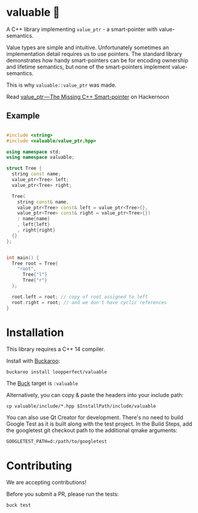 # valuable 💎

A C++ library implementing `value_ptr` - a smart-pointer with value-semantics.

Value types are simple and intuitive. Unfortunately sometimes an implementation detail requires us to use pointers.
The standard library demonstrates how handy smart-pointers can be for encoding ownership and lifetime semantics, but none of the smart-pointers implement value-semantics.

This is why `valuable::value_ptr` was made. 

Read [value_ptr — The Missing C++ Smart-pointer](https://hackernoon.com/value-ptr-the-missing-c-smart-pointer-1f515664153e) on Hackernoon

## Example

```c++

#include <string>
#include <valuable/value_ptr.hpp>

using namespace std;
using namespace valuable;

struct Tree {
  string const name;
  value_ptr<Tree> left;
  value_ptr<Tree> right;

  Tree(
    string const& name,
    value_ptr<Tree> const& left = value_ptr<Tree>{},
    value_ptr<Tree> const& right = value_ptr<Tree>{})
    : name{name}
    , left{left}
    , right{right}
  {}
};


int main() {
  Tree root = Tree{
    "root",
      Tree{"l"}
      Tree{"r"}
  };

  root.left = root; // copy of root assigned to left
  root.right = root; // and we don't have cyclic references
}

```

# Installation

This library requires a C++ 14 compiler.

Install with [Buckaroo](https://www.buckaroo.pm):

```
buckaroo install loopperfect/valuable
```

The [Buck](https://buckbuild.com/) target is `:valuable`

Alternatively, you can copy & paste the headers into your include path:

```
cp valuable/include/*.hpp $InstallPath/include/valuable
```

You can also use Qt Creator for development. There's no need to build Google Test as it is built along with the test project. In the Build Steps, add the googletest git checkout path to the additional qmake arguments:
```
GOOGLETEST_PATH=d:/path/to/googletest
```


# Contributing

We are accepting contributions! 

Before you submit a PR, please run the tests: 

```
buck test
```

